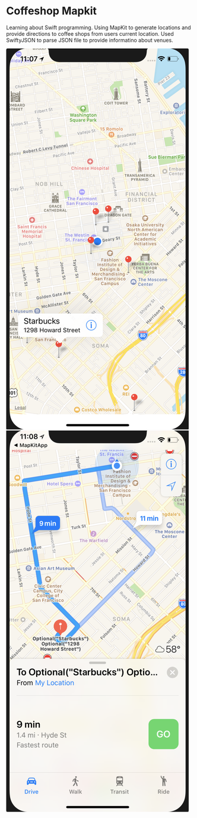 # Coffeshop Mapkit

Learning about Swift programming. Using MapKit to generate locations and provide directions to coffee shops from users current location. 
Used SwiftyJSON to parse JSON file to provide informatino about venues. 

![Game Screenshot](/MapKitApp/Assets.xcassets/MapKitScreen1.imageset/MapKitScreen1.png)
![Game Screenshot](/MapKitApp/Assets.xcassets/MapKitScreen2.imageset/MapKitScreen2.png)